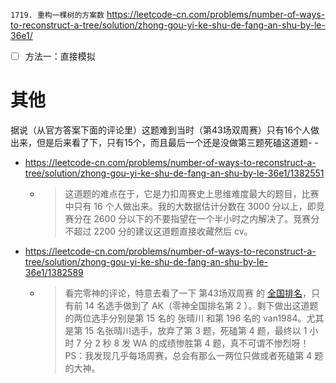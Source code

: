 
`1719. 重构一棵树的方案数` https://leetcode-cn.com/problems/number-of-ways-to-reconstruct-a-tree/solution/zhong-gou-yi-ke-shu-de-fang-an-shu-by-le-36e1/
- [ ] 方法一：直接模拟

# 其他

据说（从官方答案下面的评论里）这题难到当时（第43场双周赛）只有16个人做出来，但是后来看了下，只有15个，而且最后一个还是没做第三题死磕这道题- -
- https://leetcode-cn.com/problems/number-of-ways-to-reconstruct-a-tree/solution/zhong-gou-yi-ke-shu-de-fang-an-shu-by-le-36e1/1382551
  * > 这道题的难点在于，它是力扣周赛史上思维难度最大的题目，比赛中只有 16 个人做出来。我的大数据估计分数在 3000 分以上，即竞赛分在 2600 分以下的不要指望在一个半小时之内解决了。竞赛分不超过 2200 分的建议这道题直接收藏然后 cv。
- https://leetcode-cn.com/problems/number-of-ways-to-reconstruct-a-tree/solution/zhong-gou-yi-ke-shu-de-fang-an-shu-by-le-36e1/1382589
  * > 看完零神的评论，特意去看了一下 第43场双周赛 的 [全国排名](https://leetcode-cn.com/contest/biweekly-contest-43/ranking/)，只有前 14 名选手做到了 AK（零神全国排名第 2 ）。剩下做出这道题的两位选手分别是第 15 名的 张晴川 和第 196 名的 van1984。尤其是第 15 名张晴川选手，放弃了第 3 题，死磕第 4 题，最终以 1 小时 7 分 2 秒 8 发 WA 的成绩惨胜第 4 题，真不可谓不惨烈呀！PS：我发现几乎每场周赛，总会有那么一两位只做或者死磕第 4 题的大神。
